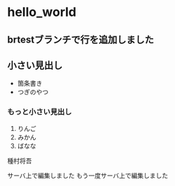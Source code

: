 # hello_world

## brtestブランチで行を追加しました

## 小さい見出し

- 箇条書き
- つぎのやつ

### もっと小さい見出し

1. りんご
2. みかん
3. ばなな


種村将吾

サーバ上で編集しました
もう一度サーバ上で編集しました
